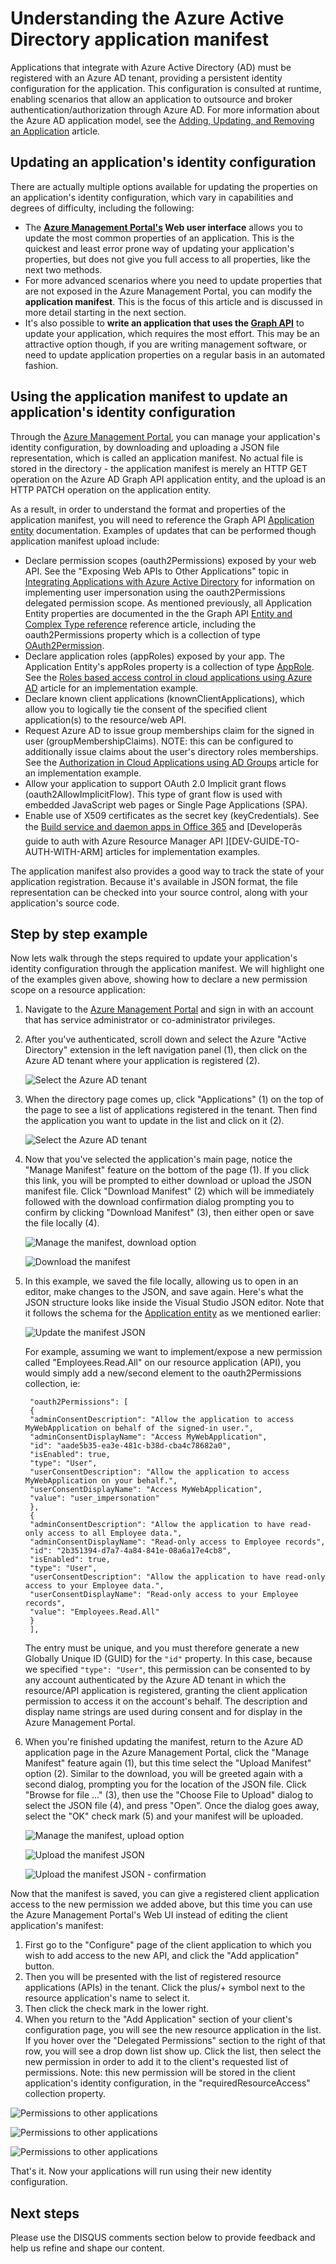 <properties
   pageTitle="Understanding the Azure Active Directory Application Manifest | Windows Azure"
   description="Detailed coverage of how to use the Azure Active Directory application manifest, which represents an application's identity configuration in an Azure AD tenant, and is used to facilitate OAuth authorization, consent experience, and more."
   services="active-directory"
   documentationCenter=""
   authors="bryanla"
   manager="mbaldwin"
   editor=""/>

<tags
	ms.service="active-directory"
	ms.date="12/18/2015"
	wacn.date=""/>

# Understanding the Azure Active Directory application manifest

Applications that integrate with Azure Active Directory (AD) must be registered with an Azure AD tenant, providing a persistent identity configuration for the application. This configuration is consulted at runtime, enabling scenarios that allow an application to outsource and broker authentication/authorization through Azure AD. For more information about the Azure AD application model, see the [Adding, Updating, and Removing an Application][ADD-UPD-RMV-APP] article.

## Updating an application's identity configuration

There are actually multiple options available for updating the properties on an application's identity configuration, which vary in capabilities and degrees of difficulty, including the following:

- The **[Azure Management Portal's][AZURE-CLASSIC-PORTAL] Web user interface** allows you to update the most common properties of an application. This is the quickest and least error prone way of updating your application's properties, but does not give you full access to all properties, like the next two methods.
- For more advanced scenarios where you need to update properties that are not exposed in the Azure Management Portal, you can modify the **application manifest**. This is the focus of this article and is discussed in more detail starting in the next section.
- It's also possible to **write an application that uses the [Graph API][GRAPH-API]** to update your application, which requires the most effort. This may be an attractive option though, if you are writing management software, or need to update application properties on a regular basis in an automated fashion.

## Using the application manifest to update an application's identity configuration
Through the [Azure Management Portal][AZURE-CLASSIC-PORTAL], you can manage your application's identity configuration, by downloading and uploading a JSON file representation, which is called an application manifest. No actual file is stored in the directory - the application manifest is merely an HTTP GET operation on the Azure AD Graph API application entity, and the upload is an HTTP PATCH operation on the application entity.

As a result, in order to understand the format and properties of the application manifest, you will need to reference the Graph API [Application entity][APPLICATION-ENTITY] documentation. Examples of updates that can be performed though application manifest upload
include:

- Declare permission scopes (oauth2Permissions) exposed by your web API. See the "Exposing Web APIs to Other Applications" topic in [Integrating Applications with Azure Active Directory][INTEGRATING-APPLICATIONS-AAD] for information on implementing user impersonation using the oauth2Permissions delegated permission scope. As mentioned previously, all Application Entity properties are documented in the the Graph API [Entity and Complex Type reference][APPLICATION-ENTITY] reference article, including the oauth2Permissions property which is a collection of type [OAuth2Permission][APPLICATION-ENTITY-OAUTH2-PERMISSION].
- Declare application roles (appRoles) exposed by your app. The Application Entity's appRoles property is a collection of type [AppRole][APPLICATION-ENTITY-APP-ROLE]. See the [Roles based access control in cloud applications using Azure AD][RBAC-CLOUD-APPS-AZUREAD] article for an implementation example.
- Declare known client applications (knownClientApplications), which allow you to logically tie the consent of the specified client application(s) to the resource/web API.
- Request Azure AD to issue group memberships claim for the signed in user (groupMembershipClaims).  NOTE: this can be configured to additionally issue claims about the user's directory roles memberships. See the [Authorization in Cloud Applications using AD Groups][AAD-GROUPS-FOR-AUTHORIZATION] article for an implementation example.
- Allow your application to support OAuth 2.0 Implicit grant flows (oauth2AllowImplicitFlow). This type of grant flow is used with embedded JavaScript web pages or Single Page Applications (SPA).
- Enable use of X509 certificates as the secret key (keyCredentials). See the [Build service and daemon apps in Office 365][O365-SERVICE-DAEMON-APPS] and [Developerâs guide to auth with Azure Resource Manager API ][DEV-GUIDE-TO-AUTH-WITH-ARM] articles for implementation examples.

The application manifest also provides a good way to track the state of your application registration. Because it's available in JSON format, the file representation can be checked into your source control, along with your application's source code.

## Step by step example
Now lets walk through the steps required to update your application's identity configuration through the application manifest. We will highlight one of the examples given above, showing how to declare a new permission scope on a resource application:

1. Navigate to the [Azure Management Portal][AZURE-CLASSIC-PORTAL] and sign in with an account that has service administrator or co-administrator privileges.

2. After you've authenticated, scroll down and select the Azure "Active Directory" extension in the left navigation panel (1), then click on the Azure AD tenant where your application is registered (2).

    ![Select the Azure AD tenant][SELECT-AZURE-AD-TENANT]

3. When the directory page comes up, click "Applications" (1) on the top of the page to see a list of applications registered in the tenant. Then find the application you want to update in the list and click on it (2).

    ![Select the Azure AD tenant][SELECT-AZURE-AD-APP]

4. Now that you've selected the application's main page, notice the "Manage Manifest" feature on the bottom of the page (1). If you click this link, you will be prompted to either download or upload the JSON manifest file. Click "Download Manifest" (2) which will be immediately followed with the download confirmation dialog prompting you to confirm by clicking "Download Manifest" (3), then either open or save the file locally (4).

    ![Manage the manifest, download option][MANAGE-MANIFEST-DOWNLOAD]

    ![Download the manifest][DOWNLOAD-MANIFEST]

5. In this example, we saved the file locally, allowing us to open in an editor, make changes to the JSON, and save again. Here's what the JSON structure looks like inside the Visual Studio JSON editor. Note that it follows the schema for the [Application entity][APPLICATION-ENTITY] as we mentioned earlier:

    ![Update the manifest JSON][UPDATE-MANIFEST]

    For example, assuming we want to implement/expose a new permission called "Employees.Read.All" on our resource application (API), you would simply add a new/second element to the oauth2Permissions collection, ie:

        "oauth2Permissions": [
        {
        "adminConsentDescription": "Allow the application to access MyWebApplication on behalf of the signed-in user.",
        "adminConsentDisplayName": "Access MyWebApplication",
        "id": "aade5b35-ea3e-481c-b38d-cba4c78682a0",
        "isEnabled": true,
        "type": "User",
        "userConsentDescription": "Allow the application to access MyWebApplication on your behalf.",
        "userConsentDisplayName": "Access MyWebApplication",
        "value": "user_impersonation"
        },
        {
        "adminConsentDescription": "Allow the application to have read-only access to all Employee data.",
        "adminConsentDisplayName": "Read-only access to Employee records",
        "id": "2b351394-d7a7-4a84-841e-08a6a17e4cb8",
        "isEnabled": true,
        "type": "User",
        "userConsentDescription": "Allow the application to have read-only access to your Employee data.",
        "userConsentDisplayName": "Read-only access to your Employee records",
        "value": "Employees.Read.All"
        }
        ],

    The entry must be unique, and you must therefore generate a new Globally Unique ID (GUID) for the `"id"` property. In this case, because we specified `"type": "User"`, this permission can be consented to by any account authenticated by the Azure AD tenant in which the resource/API application is registered, granting the client application permission to access it on the account's behalf. The description and display name strings are used during consent and for display in the Azure Management Portal.  

6. When you're finished updating the manifest, return to the Azure AD application page in the Azure Management Portal, click the "Manage Manifest" feature again (1), but this time select the "Upload Manifest" option (2). Similar to the download, you will be greeted again with a second dialog, prompting you for the location of the JSON file. Click "Browse for file ..." (3), then use the "Choose File to Upload" dialog to select the JSON file (4), and press "Open". Once the dialog goes away, select the "OK" check mark (5) and your manifest will be uploaded.  

    ![Manage the manifest, upload option][MANAGE-MANIFEST-UPLOAD]

    ![Upload the manifest JSON][UPLOAD-MANIFEST]

    ![Upload the manifest JSON - confirmation][UPLOAD-MANIFEST-CONFIRM]

Now that the manifest is saved, you can give a registered client application access to the new permission we added above, but this time you can use the Azure Management Portal's Web UI instead of editing the client application's manifest:  

1. First go to the "Configure" page of the client application to which you wish to add access to the new API, and click the "Add application" button.
2. Then you will be presented with the list of registered resource applications (APIs) in the tenant. Click the plus/+ symbol next to the resource application's name to select it.  
3. Then click the check mark in the lower right. 
4. When you return to the "Add Application" section of your client's configuration page, you will see the new resource application in the list. If you hover over the "Delegated Permissions" section to the right of that row, you will see a drop down list show up. Click the list, then select the new permission in order to add it to the client's requested list of permissions. Note: this new permission will be stored in the client application's identity configuration, in the "requiredResourceAccess" collection property.

![Permissions to other applications][PERMS-TO-OTHER-APPS]

![Permissions to other applications][PERMS-SELECT-APP]

![Permissions to other applications][PERMS-SELECT-PERMS]

That's it. Now your applications will run using their new identity configuration.

## Next steps
Please use the DISQUS comments section below to provide feedback and help us refine and shape our content.

<!--Image references-->
[DOWNLOAD-MANIFEST]: ./media/active-directory-application-manifest/download-manifest.png
[MANAGE-MANIFEST-DOWNLOAD]: ./media/active-directory-application-manifest/manage-manifest-download.png
[MANAGE-MANIFEST-UPLOAD]: ./media/active-directory-application-manifest/manage-manifest-upload.png
[PERMS-SELECT-APP]: ./media/active-directory-application-manifest/portal-perms-select-app.png
[PERMS-SELECT-PERMS]: ./media/active-directory-application-manifest/portal-perms-select-perms.png
[PERMS-TO-OTHER-APPS]: ./media/active-directory-application-manifest/portal-perms-to-other-apps.png
[SELECT-AZURE-AD-APP]: ./media/active-directory-application-manifest/select-azure-ad-application.png
[SELECT-AZURE-AD-TENANT]: ./media/active-directory-application-manifest/select-azure-ad-tenant.png
[UPDATE-MANIFEST]: ./media/active-directory-application-manifest/update-manifest.png
[UPLOAD-MANIFEST]: ./media/active-directory-application-manifest/upload-manifest.png
[UPLOAD-MANIFEST-CONFIRM]: ./media/active-directory-application-manifest/upload-manifest-confirm.png

<!--article references -->
[AAD-GROUPS-FOR-AUTHORIZATION]: http://www.dushyantgill.com/blog/2014/12/10/authorization-cloud-applications-using-ad-groups/
<!-- deleted by customization
[ADD-UPD-RMV-APP]: active-directory-integrating-applications.md
-->
<!-- keep by customization: begin -->
[ADD-UPD-RMV-APP]: /documentation/articles/active-directory-integrating-applications
<!-- keep by customization: end -->
[APPLICATION-ENTITY]: https://msdn.microsoft.com/Library/Azure/Ad/Graph/api/entity-and-complex-type-reference#ApplicationEntity
[APPLICATION-ENTITY-APP-ROLE]: https://msdn.microsoft.com/Library/Azure/Ad/Graph/api/entity-and-complex-type-reference#AppRoleType
[APPLICATION-ENTITY-OAUTH2-PERMISSION]: https://msdn.microsoft.com/Library/Azure/Ad/Graph/api/entity-and-complex-type-reference#OAuth2PermissionType
[AZURE-CLASSIC-PORTAL]: https://manage.windowsazure.cn
<!-- deleted by customization
[DEV-GUIDE-TO-AUTH-WITH-ARM]: http://www.dushyantgill.com/blog/2015/05/23/developers-guide-to-auth-with-azure-resource-manager-api/
[GRAPH-API]: active-directory-graph-api.md
-->
<!-- keep by customization: begin -->
[GRAPH-API]: /documentation/articles/active-directory-graph-api
<!-- keep by customization: end -->
[INTEGRATING-APPLICATIONS-AAD]: /documentation/articles/active-directory-integrating-applications/
[O365-PERM-DETAILS]: https://msdn.microsoft.com/office/office365/HowTo/application-manifest
[O365-SERVICE-DAEMON-APPS]: https://msdn.microsoft.com/office/office365/howto/building-service-apps-in-office-365
[RBAC-CLOUD-APPS-AZUREAD]: http://www.dushyantgill.com/blog/2014/12/10/roles-based-access-control-in-cloud-applications-using-azure-ad/
